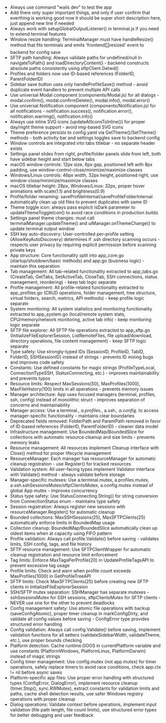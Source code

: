 - Always use command "wails dev" to test the app
- Add there only super important things, and only if user confirm that everthing is working good now it should be super short description here, just append new line if needed
- Always work with setupGlobalOutputListener() in terminal.js if you need to extend terminal features
- Window resize handling: TerminalManager must have handleResize() method that fits terminals and emits 'frontend:window:resized' event to backend for config save
- SFTP path handling: Always validate paths for undefined/null in navigateToPath() and loadDirectoryContent() - backend constructs absolute paths consistently using sftpClient.Getwd()
- Profiles and folders now use ID-based references (FolderID, ParentFolderID)
- Sidebar save button uses only handleProfileSave() method - avoid duplicate event handlers to prevent multiple API calls
- Use universal Modal component (components/Modal.js) for all dialogs - modal.confirm(), modal.confirmDelete(), modal.info(), modal.error()
- Use universal Notification component (components/Notification.js) for all notifications - notification.success(), notification.error(), notification.warning(), notification.info()
- Always use inline SVG icons (updateAllIconsToInline()) for proper day/night theme support - avoid img-based SVG icons
- Theme preference persists to config.yaml via GetTheme()/SetTheme() methods - both activity bar and settings toggles save to backend config
- Window controls are integrated into tabs titlebar - no separate header exists
- Settings panel slides from right, profile/folder panels slide from left, both have sidebar height and start below tabs
- macOS window controls: 12px size, 6px gap, positioned left with 8px padding, use window-control-close/minimize/maximize classes
- Windows/Linux controls: 46px width, 32px height, positioned right, use window-close/minimize/maximize classes
- macOS titlebar height: 28px, Windows/Linux: 32px, proper hover animations with scale(1.1) and brightness(0.9)
- Profile/folder renaming: saveProfileInternal/saveProfileFolderInternal automatically clean up old files to prevent duplicates with same ID
- Theme toggle icon: always pass explicit isDark parameter to updateThemeToggleIcon() to avoid race conditions in production builds
- Settings panel theme changes: must call terminalManager.updateTheme() and uiManager.onThemeChange() to update terminal output window
- SSH key auto-discovery: User-controlled per-profile setting (AllowKeyAutoDiscovery) determines if .ssh directory scanning occurs - respects user privacy by requiring explicit permission before scanning private keys
- App structure: Core functionality split into app_core.go (startup/shutdown/basic methods) and app.go (business logic) - maintain this separation
- Tab management: All tab-related functionality extracted to app_tabs.go (CreateTab, GetTabs, SetActiveTab, CloseTab, SSH connections, status management, reordering) - keep tab logic separate
- Profile management: All profile-related functionality extracted to app_profiles.go (CRUD operations, folder management, tree structure, virtual folders, search, metrics, API methods) - keep profile logic separate
- System monitoring: All system statistics and monitoring functionality extracted to app_system.go (local/remote system stats, CPU/memory/network monitoring, active tab info) - keep monitoring logic separate
- SFTP file explorer: All SFTP file operations extracted to app_sftp.go (InitializeFileExplorerSession, ListRemoteFiles, file upload/download, directory operations, file content management) - keep SFTP logic separate
- Type safety: Use strongly-typed IDs (SessionID, ProfileID, TabID, FolderID, SSHSessionID) instead of strings - prevents ID mixing bugs and improves code safety
- Constants: Use defined constants for magic strings (ProfileTypeLocal, ConnectionTypeSSH, StatusConnecting, etc.) - improves maintainability and prevents typos
- Resource limits: Respect MaxSessions(50), MaxProfiles(1000), MaxFileHistory(100) limits in all operations - prevents memory issues
- Manager architecture: App uses focused managers (terminal, profiles, ssh, config) instead of monolithic struct - improves separation of concerns and maintainability
- Manager access: Use a.terminal.*, a.profiles.*, a.ssh.*, a.config.* to access manager-specific functionality - maintains clear boundaries
- Deprecated fields removed: FolderPath and ParentPath removed in favor of ID-based references (FolderID, ParentFolderID) - cleaner data model
- Infrastructure management: Use BoundedMap/BoundedSlice for collections with automatic resource cleanup and size limits - prevents memory leaks
- Resource management: All resources implement Cleanup interface with Close() method for proper lifecycle management
- ResourceManager: Each manager has resourceManager for automatic cleanup registration - use Register() for tracked resources
- Validation system: All user-facing types implement Validator interface with Validate() method - always validate before storage
- Manager-specific mutexes: Use a.terminal.mutex, a.profiles.mutex, a.ssh.sshSessionsMutex/sftpClientsMutex, a.config.mutex instead of global App mutex - improves concurrency
- Status type safety: Use StatusConnecting.String() for string conversion from ConnectionStatus enum - maintains type safety
- Session registration: Always register new sessions with resourceManager.Register() for automatic cleanup
- Bounded collections: MaxSSHSessions(25), MaxSFTPClients(25) automatically enforce limits in BoundedMap usage
- Collection cleanup: BoundedMap/BoundedSlice automatically clean up oldest items when at capacity using FIFO pattern
- Profile validation: Always call profile.Validate() before saving - validates limits, SSH config, tags, and file history
- SFTP resource management: Use SFTPClientWrapper for automatic cleanup registration and resource limit enforcement
- Tag limits: Enforce MaxTagsPerProfile(20) in UpdateProfileTagsAPI to prevent excessive tag usage
- Profile limits: Check and warn when profile count exceeds MaxProfiles(1000) in GetProfileTreeAPI
- SFTP limits: Check MaxSFTPClients(25) before creating new SFTP clients in InitializeFileExplorerSession
- SSH/SFTP mutex separation: SSHManager has separate mutexes - sshSessionsMutex for SSH sessions, sftpClientsMutex for SFTP clients - NEVER use one for the other to prevent deadlocks
- Config management safety: Use atomic file operations with backup (saveConfigAtomic), proper timer cleanup in markConfigDirty, and validate all config values before saving - ConfigError type provides structured error handling
- Config validation: Always call config.Validate() before saving, implement validation functions for all setters (validateSidebarWidth, validateTheme, etc.), use proper bounds checking
- Platform detection: Cache runtime.GOOS in currentPlatform variable and use constants (PlatformWindows, PlatformLinux, PlatformDarwin) instead of magic strings
- Config timer management: Use config.mutex (not app mutex) for timer operations, safely replace timers to avoid race conditions, check app.ctx != nil before async saves
- Platform-specific app files: Use proper error handling with structured types (ConfigError, DialogError), implement resource cleanup (timer.Stop(), sync.RWMutex), extract constants for validation limits and paths, cache shell detection results, use safer Windows registry operations with proper cleanup
- Dialog operations: Validate context before operations, implement input validation (file path length, file count limits), use structured error types for better debugging and user feedback